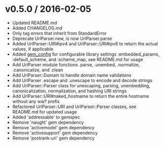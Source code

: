 v0.5.0 / 2016-02-05
======================

  * Updated README.md
  * Added CHANGELOG.md
  * Only tag errors that inherit from StandardError 
  * Deprecate UrlParser.new, is now UrlParser.parse 
  * Added UrlParser::URI#ipv4 and UrlParser::URI#ipv6 to return the actual values, if applicable 
  * Added [gem_config](https://github.com/krautcomputing/gem_config) for configurable library settings :embedded_params, :default_scheme, and :scheme_map, see README.md for usage 
  * Add UrlParser module functions .parse, .unembed, .normalize, .canonicalize, and .clean 
  * Add UrlParser::Domain to handle domain name validations
  * Add UrlParser .escape and .unescape to encode and decode strings
  * Add UrlParser::Parser class for unescaping, parsing, unembedding, canonicalization, normalization, and hashing URI strings
  * Add UrlParser::URI#naked_hostname to return the entire hostname without any ww? prefix
  * Refactored UrlParser::URI and UrlParser::Parser classes, see README.md for updated usage 
  * Added 'addressable' to gemspec
  * Remove 'naught' gem dependency 
  * Remove 'activemodel' gem dependency
  * Remove 'activesupport' gem dependency
  * Remove 'postrank-uri' gem dependency
